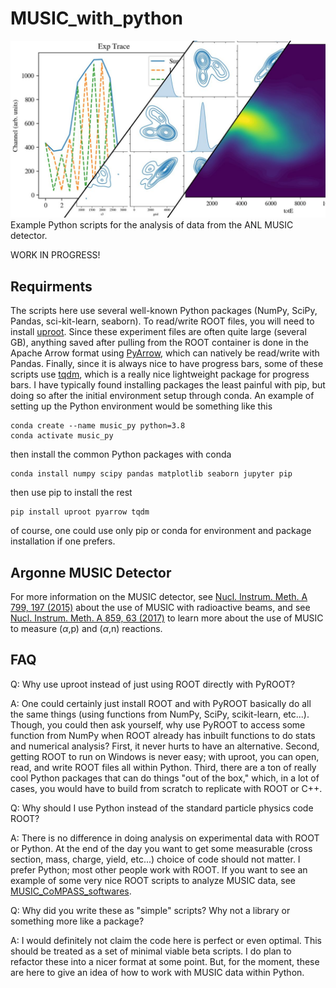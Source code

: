 # MUSIC_with_python
![Examples of some plots using Matplotlib and Seaborn of MUSIC data.](./doc/img/image_main.jpg)
Example Python scripts for the analysis of data from the ANL MUSIC detector.

WORK IN PROGRESS!

## Requirments

The scripts here use several well-known Python packages (NumPy, SciPy, Pandas, sci-kit-learn, seaborn). To read/write ROOT files, you will need to install [uproot](https://pypi.org/project/uproot/). Since these experiment files are often quite large (several GB), anything saved after pulling from the ROOT container is done in the Apache Arrow format using [PyArrow](https://arrow.apache.org/docs/python/index.html), which can natively be read/write with Pandas. Finally, since it is always nice to have progress bars, some of these scripts use [tqdm](https://github.com/tqdm/tqdm), which is a really nice lightweight package for progress bars. I have typically found installing packages the least painful with pip, but doing so after the initial environment setup through conda. An example of setting up the Python environment would be something like this

```
conda create --name music_py python=3.8
conda activate music_py
```
then install the common Python packages with conda
```
conda install numpy scipy pandas matplotlib seaborn jupyter pip
```
then use pip to install the rest
```
pip install uproot pyarrow tqdm
```
of course, one could use only pip or conda for environment and package installation if one prefers.

## Argonne MUSIC Detector
For more information on the MUSIC detector, see [Nucl. Instrum. Meth. A 799, 197 (2015)](https://doi.org/10.1016/j.nima.2015.07.030) about the use of MUSIC with radioactive beams, and see [Nucl. Instrum. Meth. A 859, 63 (2017)](https://doi.org/10.1016/j.nima.2017.03.060) to learn more about the use of MUSIC to measure ($\alpha$,p) and ($\alpha$,n) reactions.

## FAQ

Q: Why use uproot instead of just using ROOT directly with PyROOT?

A: One could certainly just install ROOT and with PyROOT basically do all the same things (using functions from NumPy, SciPy, scikit-learn, etc...). Though, you could then ask yourself, why use PyROOT to access some function from NumPy when ROOT already has inbuilt functions to do stats and numerical analysis? First, it never hurts to have an alternative. Second, getting ROOT to run on Windows is never easy; with uproot, you can open, read, and write ROOT files all within Python. Third, there are a ton of really cool Python packages that can do things "out of the box," which, in a lot of cases, you would have to build from scratch to replicate with ROOT or C++.  

Q: Why should I use Python instead of the standard particle physics code ROOT?

A: There is no difference in doing analysis on experimental data with ROOT or Python. At the end of the day you want to get some measurable (cross section, mass, charge, yield, etc...) choice of code should not matter. I prefer Python; most other people work with ROOT. If you want to see an example of some very nice ROOT scripts to analyze MUSIC data, see [MUSIC_CoMPASS_softwares](https://github.com/CFougeres/MUSIC_CoMPASS_softwares).

Q: Why did you write these as "simple" scripts? Why not a library or something more like a package?

A: I would definitely not claim the code here is perfect or even optimal. This should be treated as a set of minimal viable beta scripts. I do plan to refactor these into a nicer format at some point. But, for the moment, these are here to give an idea of how to work with MUSIC data within Python.

